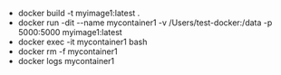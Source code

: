 * docker build -t myimage1:latest .
* docker run -dit --name mycontainer1 -v /Users/test-docker:/data -p 5000:5000 myimage1:latest
* docker exec -it mycontainer1 bash
* docker rm -f mycontainer1
* docker logs mycontainer1